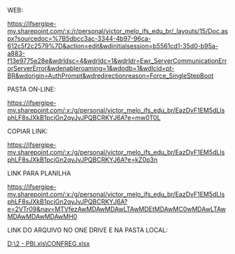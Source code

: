 WEB:

https://ifsergipe-my.sharepoint.com/:x:/r/personal/victor_melo_ifs_edu_br/_layouts/15/Doc.aspx?sourcedoc=%7B5dbcc3ac-3344-4b97-96ca-612c5f2c2579%7D&action=edit&wdinitialsession=b5561cd1-35d0-b95a-a883-f13e9775e28e&wdrldsc=4&wdrldc=1&wdrldr=Ewr_ServerCommunicationErrorServerError&wdenableroaming=1&wdodb=1&wdlcid=pt-BR&wdorigin=AuthPrompt&wdredirectionreason=Force_SingleStepBoot

PASTA ON-LINE:

https://ifsergipe-my.sharepoint.com/:x:/g/personal/victor_melo_ifs_edu_br/EazDvF1EM5dLlsphLF8sJXkB1pcjGn2qyJvJPQBCRKYJ6A?e=mw0T0L

COPIAR LINK:

https://ifsergipe-my.sharepoint.com/:x:/g/personal/victor_melo_ifs_edu_br/EazDvF1EM5dLlsphLF8sJXkB1pcjGn2qyJvJPQBCRKYJ6A?e=kZ0p3n

LINK PARA PLANILHA

https://ifsergipe-my.sharepoint.com/:x:/g/personal/victor_melo_ifs_edu_br/EazDvF1EM5dLlsphLF8sJXkB1pcjGn2qyJvJPQBCRKYJ6A?e=2VTr09&nav=MTVfezAwMDAwMDAwLTAwMDEtMDAwMC0wMDAwLTAwMDAwMDAwMDAwMH0


LINK DO ARQUIVO NO ONE DRIVE E NA PASTA LOCAL:

[D:\2 - PBI\.xls\CONFREG.xlsx](https://ifsergipe-my.sharepoint.com/personal/victor_melo_ifs_edu_br/Documents/CONFREG.xlsx)

















